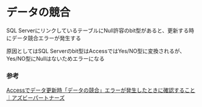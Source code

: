 # データの競合

SQL ServerにリンクしているテーブルにNull許容のbit型があると、更新する時にデータ競合エラーが発生する

原因としてはSQL Serverのbit型はAccessではYes/NO型に変換されるが、Yes/NO型にNullはないためエラーになる

### 参考

[Accessでデータ更新時「データの競合」エラーが発生したときに確認すること｜アズビーパートナーズ](https://asbepartners.com/access-lock/)